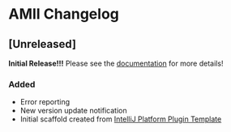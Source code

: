 <!-- Keep a Changelog guide -> https://keepachangelog.com -->

# AMII Changelog

## [Unreleased]

**Initial Release!!!**
Please see the <a href="https://github.com/Unthrottled/AMII#documentation">
documentation</a> for more details!

### Added
- Error reporting
- New version update notification
- Initial scaffold created from [IntelliJ Platform Plugin Template](https://github.com/JetBrains/intellij-platform-plugin-template)
